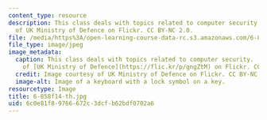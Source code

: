 ```yaml
---
content_type: resource
description: This class deals with topics related to computer security. Image courtesy
  of UK Ministry of Defence on Flickr. CC BY-NC 2.0.
file: /media/https%3A/open-learning-course-data-rc.s3.amazonaws.com/6-858-computer-systems-security-fall-2014/6c0e81f89766672c3dcfb62bdf0702a6_6-858f14-th.jpg
file_type: image/jpeg
image_metadata:
  caption: This class deals with topics related to computer security. (Image courtesy
    of [UK Ministry of Defence](https://flic.kr/p/gngZtM) on Flickr. CC BY-NC 2.0.)
  credit: Image courtesy of UK Ministry of Defence on Flickr. CC BY-NC 2.0.
  image-alt: Image of a keyboard with a lock symbol on a key.
resourcetype: Image
title: 6-858f14-th.jpg
uid: 6c0e81f8-9766-672c-3dcf-b62bdf0702a6
---
```

